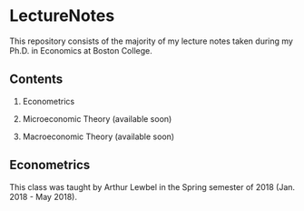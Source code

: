 # LectureNotes

This repository consists of the majority of my lecture notes taken during my Ph.D. in Economics at Boston College.

## Contents

1. Econometrics

2. Microeconomic Theory (available soon)

3. Macroeconomic Theory (available soon)

## Econometrics

This class was taught by Arthur Lewbel in the Spring semester of 2018 (Jan. 2018 - May 2018).




